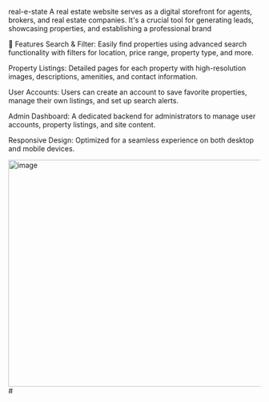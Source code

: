  real-e-state
A real estate website serves as a digital storefront for agents, brokers, and real estate companies. It's a crucial tool for generating leads, showcasing properties, and establishing a professional brand

🌟 Features
Search & Filter: Easily find properties using advanced search functionality with filters for location, price range, property type, and more.

Property Listings: Detailed pages for each property with high-resolution images, descriptions, amenities, and contact information.

User Accounts: Users can create an account to save favorite properties, manage their own listings, and set up search alerts.

Admin Dashboard: A dedicated backend for administrators to manage user accounts, property listings, and site content.

Responsive Design: Optimized for a seamless experience on both desktop and mobile devices.

<img width="625" height="453" alt="image" src="https://github.com/user-attachments/assets/d3128c93-a5d9-4f95-a560-527d184d5b8f" />#




